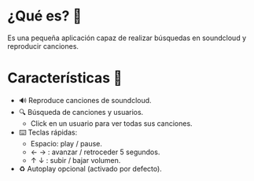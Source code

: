 
# ¿Qué es? 🌌

Es una pequeña aplicación capaz de realizar búsquedas en soundcloud y reproducir canciones.

# Características 📃

- 🔊 Reproduce canciones de soundcloud.
- 🔍 Búsqueda de canciones y usuarios.
    - Click en un usuario para ver todas sus canciones.
- ⌨️ Teclas rápidas:
    - Espacio: play / pause.
	- ← → : avanzar / retroceder 5 segundos.
	- ↑ ↓ : subir / bajar volumen.
- ♻️ Autoplay opcional (activado por defecto).
